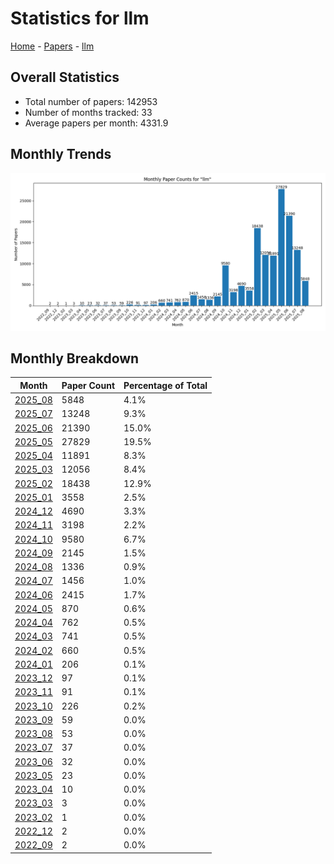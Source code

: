 # Statistics for llm

[Home](https://arxcompass.github.io) - [Papers](https://arxcompass.github.io/papers) - [llm](https://arxcompass.github.io/papers/llm)

## Overall Statistics

- Total number of papers: 142953
- Number of months tracked: 33
- Average papers per month: 4331.9

## Monthly Trends

![Monthly Paper Counts](monthly_stats.png)

## Monthly Breakdown

| Month | Paper Count | Percentage of Total |
| --- | --- | --- |
| [2025_08](./2025_08/papers_1.md) | 5848 | 4.1% |
| [2025_07](./2025_07/papers_1.md) | 13248 | 9.3% |
| [2025_06](./2025_06/papers_1.md) | 21390 | 15.0% |
| [2025_05](./2025_05/papers_1.md) | 27829 | 19.5% |
| [2025_04](./2025_04/papers_1.md) | 11891 | 8.3% |
| [2025_03](./2025_03/papers_1.md) | 12056 | 8.4% |
| [2025_02](./2025_02/papers_1.md) | 18438 | 12.9% |
| [2025_01](./2025_01/papers_1.md) | 3558 | 2.5% |
| [2024_12](./2024_12/papers_1.md) | 4690 | 3.3% |
| [2024_11](./2024_11/papers_1.md) | 3198 | 2.2% |
| [2024_10](./2024_10/papers_1.md) | 9580 | 6.7% |
| [2024_09](./2024_09/papers_1.md) | 2145 | 1.5% |
| [2024_08](./2024_08/papers_1.md) | 1336 | 0.9% |
| [2024_07](./2024_07/papers_1.md) | 1456 | 1.0% |
| [2024_06](./2024_06/papers_1.md) | 2415 | 1.7% |
| [2024_05](./2024_05/papers_1.md) | 870 | 0.6% |
| [2024_04](./2024_04/papers_1.md) | 762 | 0.5% |
| [2024_03](./2024_03/papers_1.md) | 741 | 0.5% |
| [2024_02](./2024_02/papers_1.md) | 660 | 0.5% |
| [2024_01](./2024_01/papers_1.md) | 206 | 0.1% |
| [2023_12](./2023_12/papers_1.md) | 97 | 0.1% |
| [2023_11](./2023_11/papers_1.md) | 91 | 0.1% |
| [2023_10](./2023_10/papers_1.md) | 226 | 0.2% |
| [2023_09](./2023_09/papers_1.md) | 59 | 0.0% |
| [2023_08](./2023_08/papers_1.md) | 53 | 0.0% |
| [2023_07](./2023_07/papers_1.md) | 37 | 0.0% |
| [2023_06](./2023_06/papers_1.md) | 32 | 0.0% |
| [2023_05](./2023_05/papers_1.md) | 23 | 0.0% |
| [2023_04](./2023_04/papers_1.md) | 10 | 0.0% |
| [2023_03](./2023_03/papers_1.md) | 3 | 0.0% |
| [2023_02](./2023_02/papers_1.md) | 1 | 0.0% |
| [2022_12](./2022_12/papers_1.md) | 2 | 0.0% |
| [2022_09](./2022_09/papers_1.md) | 2 | 0.0% |
